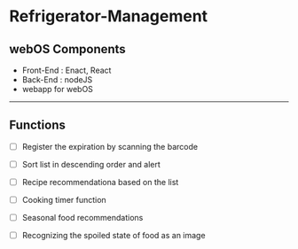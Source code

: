 # Refrigerator-Management
## webOS Components
- Front-End : Enact, React
- Back-End : nodeJS
- webapp for webOS
***
## Functions
* [ ] Register the expiration by scanning the barcode
* [ ] Sort list in descending order and alert
* [ ] Recipe recommendationa based on the list
* [ ] Cooking timer function
* [ ] Seasonal food recommendations
* [ ] Recognizing the spoiled state of food as an image



